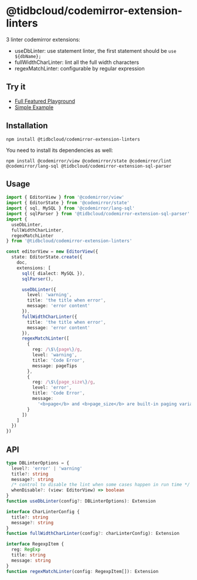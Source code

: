 # @tidbcloud/codemirror-extension-linters

3 linter codemirror extensions:

- useDbLinter: use statement linter, the first statement should be `use ${dbName};`
- fullWidthCharLinter: lint all the full width characters
- regexMatchLinter: configurable by regular expression

## Try it

- [Full Featured Playground](https://tisqleditor-playground.netlify.app/)
- [Simple Example](https://tisqleditor-playground.netlify.app/?example=use-db-linter&with_select)

## Installation

```shell
npm install @tidbcloud/codemirror-extension-linters
```

You need to install its dependencies as well:

```shell
npm install @codemirror/view @codemirror/state @codemirror/lint @codemirror/lang-sql @tidbcloud/codemirror-extension-sql-parser
```

## Usage

```ts
import { EditorView } from '@codemirror/view'
import { EditorState } from '@codemirror/state'
import { sql, MySQL } from '@codemirror/lang-sql'
import { sqlParser } from '@tidbcloud/codemirror-extension-sql-parser'
import {
  useDbLinter,
  fullWidthCharLinter,
  regexMatchLinter
} from '@tidbcloud/codemirror-extension-linters'

const editorView = new EditorView({
  state: EditorState.create({
    doc,
    extensions: [
      sql({ dialect: MySQL }),
      sqlParser(),

      useDbLinter({
        level: 'warning',
        title: 'the title when error',
        message: 'error content'
      }),
      fullWidthCharLinter({
        title: 'the title when error',
        message: 'error content'
      }),
      regexMatchLinter([
        {
          reg: /\$\{page\}/g,
          level: 'warning',
          title: 'Code Error',
          message: pageTips
        },
        {
          reg: /\$\{page_size\}/g,
          level: 'error',
          title: 'Code Error',
          message:
            '<b>page</b> and <b>page_size</b> are built-in paging variables in the system, please replace the name of parameters.'
        }
      ])
    ]
  })
})
```

## API

```ts
type DBLinterOptions = {
  level?: 'error' | 'warning'
  title?: string
  message?: string
  /* control to disable the lint when some cases happen in run time */
  whenDisable?: (view: EditorView) => boolean
}
function useDbLinter(config?: DBLinterOptions): Extension

interface CharLinterConfig {
  title?: string
  message?: string
}
function fullWidthCharLinter(config?: charLinterConfig): Extension

interface RegexpItem {
  reg: RegExp
  title: string
  message: string
}
function regexMatchLinter(config: RegexpItem[]): Extension
```

